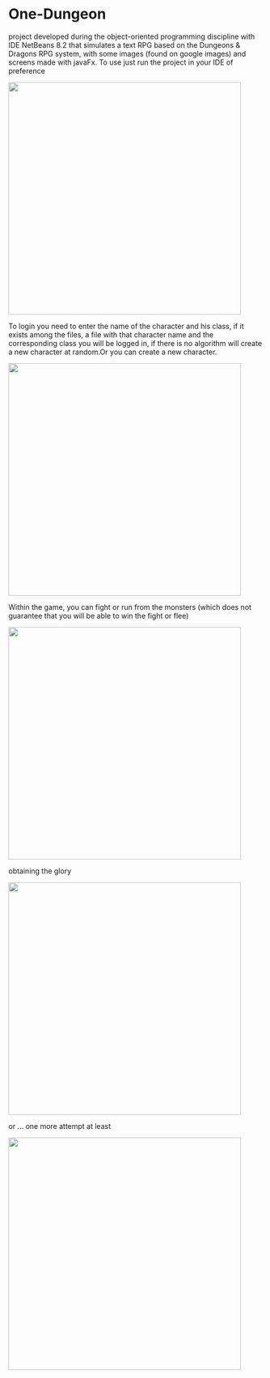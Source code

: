 # One-Dungeon

project developed during the object-oriented programming discipline with IDE NetBeans 8.2 that simulates a text RPG based on the Dungeons & Dragons
RPG system, with some images (found on google images) and screens made with javaFx. To use just run the project in your IDE of preference

<img width="460" src="./src/assets/Screenshot01.jpeg">

To login you need to enter the name of the character and his class, if it exists among the files,
a file with that character name and the corresponding class you will be logged in,
if there is no algorithm will create a new character at random.Or you can create a new character.

<img width="460" src="./src/assets/Screenshot02.jpeg">

Within the game, you can fight or run from the monsters (which does not guarantee that you will be able to win the fight or flee)

<img width="460" src="./src/assets/Screenshot03.jpeg">

obtaining the glory

<img width="460" src="./src/assets/Screenshot04.jpeg">

or ... one more attempt at least

<img width="460" src="./src/assets/Screenshot05.jpeg">
